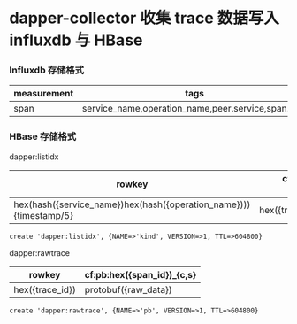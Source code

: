 # dapper-collector 收集 trace 数据写入 influxdb 与 HBase

### Influxdb 存储格式

| measurement | tags                                               | fields                                        |
|-------------|----------------------------------------------------|-----------------------------------------------|
| span        | service_name,operation_name,peer.service,span.kind | max_duration,min_duration,avg_duration,errors |

### HBase 存储格式

dapper:listidx

| rowkey                                                            | cf:kind:d:{duration nanosecond} | cf:kind:e:{span_id} |
|-------------------------------------------------------------------|----------------------------------------|--------------------|
| hex(hash({service_name})hex(hash({operation_name}))){timestamp/5} | hex({trace_id}):hex({span_id})         | hex({trace_id})    |

```
create 'dapper:listidx', {NAME=>'kind', VERSION=>1, TTL=>604800}
```

dapper:rawtrace

| rowkey          | cf:pb:hex({span_id})_{c,s} |
|-----------------|--------------------------------|
| hex({trace_id}) | protobuf({raw_data})           |

```
create 'dapper:rawtrace', {NAME=>'pb', VERSION=>1, TTL=>604800}
```
